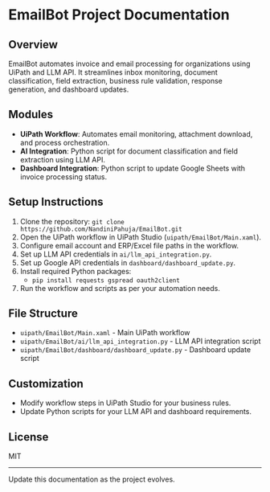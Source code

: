 # EmailBot Project Documentation

## Overview
EmailBot automates invoice and email processing for organizations using UiPath and LLM API. It streamlines inbox monitoring, document classification, field extraction, business rule validation, response generation, and dashboard updates.

## Modules
- **UiPath Workflow**: Automates email monitoring, attachment download, and process orchestration.
- **AI Integration**: Python script for document classification and field extraction using LLM API.
- **Dashboard Integration**: Python script to update Google Sheets with invoice processing status.

## Setup Instructions
1. Clone the repository: `git clone https://github.com/NandiniPahuja/EmailBot.git`
2. Open the UiPath workflow in UiPath Studio (`uipath/EmailBot/Main.xaml`).
3. Configure email account and ERP/Excel file paths in the workflow.
4. Set up LLM API credentials in `ai/llm_api_integration.py`.
5. Set up Google API credentials in `dashboard/dashboard_update.py`.
6. Install required Python packages:
   - `pip install requests gspread oauth2client`
7. Run the workflow and scripts as per your automation needs.

## File Structure
- `uipath/EmailBot/Main.xaml` - Main UiPath workflow
- `uipath/EmailBot/ai/llm_api_integration.py` - LLM API integration script
- `uipath/EmailBot/dashboard/dashboard_update.py` - Dashboard update script

## Customization
- Modify workflow steps in UiPath Studio for your business rules.
- Update Python scripts for your LLM API and dashboard requirements.

## License
MIT

---
Update this documentation as the project evolves.
